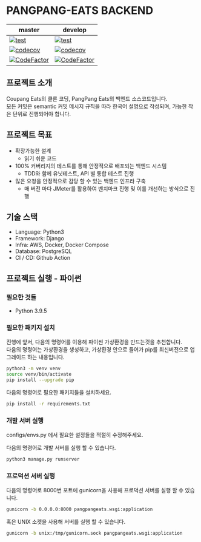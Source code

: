 # PANGPANG-EATS BACKEND

| master | develop |
| ----- | ------ |
| [![test](https://github.com/pangpang-eats/backend/actions/workflows/test.yml/badge.svg)](https://github.com/pangpang-eats/backend/actions/workflows/test.yml) | [![test](https://github.com/pangpang-eats/backend/actions/workflows/test.yml/badge.svg?branch=develop)](https://github.com/pangpang-eats/backend/actions/workflows/test.yml) |
| [![codecov](https://codecov.io/gh/pangpang-eats/backend/branch/master/graph/badge.svg?token=TC0BEXC75T)](https://codecov.io/gh/pangpang-eats/backend) | [![codecov](https://codecov.io/gh/pangpang-eats/backend/branch/develop/graph/badge.svg?token=TC0BEXC75T)](https://codecov.io/gh/pangpang-eats/backend) |
| [![CodeFactor](https://www.codefactor.io/repository/github/pangpang-eats/backend/badge)](https://www.codefactor.io/repository/github/pangpang-eats/backend) | [![CodeFactor](https://www.codefactor.io/repository/github/pangpang-eats/backend/badge/develop)](https://www.codefactor.io/repository/github/pangpang-eats/backend/overview/develop) |

## 프로젝트 소개

Coupang Eats의 클론 코딩, PangPang Eats의 백엔드 소스코드입니다.  
모든 커밋은 semantic 커밋 메시지 규칙을 따라 한국어 설명으로 작성되며, 가능한 작은 단위로 진행되어야 합니다.

## 프로젝트 목표

-   확장가능한 설계
    -   읽기 쉬운 코드
-   100% 커버리지의 테스트를 통해 안정적으로 배포되는 백엔드 시스템
    -   TDD와 함께 유닛테스트, API 별 통합 테스트 진행
-   많은 요청을 안정적으로 감당 할 수 있는 백엔드 인프라 구축
    -   매 버전 마다 JMeter를 활용하여 벤치마크 진행 및 이를 개선하는 방식으로 진행

## 기술 스택

-   Language: Python3
-   Framework: Django
-   Infra: AWS, Docker, Docker Compose
-   Database: PostgreSQL
-   CI / CD: Github Action

## 프로젝트 실행 - 파이썬

### 필요한 것들

-   Python 3.9.5

### 필요한 패키지 설치

진행에 앞서, 다음의 명령어를 이용해 파이썬 가상환경을 만드는것을 추천합니다.  
다음의 명령어는 가상환경을 생성하고, 가상환경 안으로 들어가 pip를 최신버전으로 업그레이드 하는 내용입니다.

```sh
python3 -m venv venv
source venv/bin/activate
pip install --upgrade pip
```

다음의 명령어로 필요한 패키지들을 설치하세요.

```sh
pip install -r requirements.txt
```

### 개발 서버 실행

configs/envs.py 에서 필요한 설정들을 적절히 수정해주세요.

다음의 명령어로 개발 서버를 실행 할 수 있습니다.

```sh
python3 manage.py runserver
```

### 프로덕션 서버 실행

다음의 명령어로 8000번 포트에 gunicorn을 사용해 프로덕션 서버를 실행 할 수 있습니다.

```sh
gunicorn -b 0.0.0.0:8000 pangpangeats.wsgi:application
```

혹은 UNIX 소켓을 사용해 서버를 실행 할 수 있습니다.

```sh
gunicorn -b unix:/tmp/gunicorn.sock pangpangeats.wsgi:application
```
